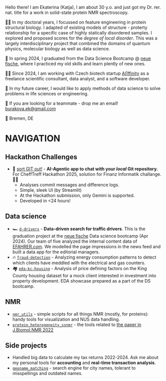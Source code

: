 Hello there! I am Ekaterina (Katja), I am about 30 y.o. and just got my Dr. rer. nat. title for a work in solid-state protein NMR spectroscopy. 

👩‍🎓 In my doctoral years, I focussed on feature engineering in protein structural biology. I adapted of existing models of structure - proterty relationship for a specific case of highly statically disordered samples. 
I explored and proposed scores for the *degree of local disorder*. 
This was a largely interdisciplinary project that combined the domains of quantum physics, molecular biology as well as data science.

🐠 In spring 2024, I graduated from the Data Science Bootcamp @ [neue fische](https://github.com/neuefische), where I practiced my old skills and learn plently of new ones. 

🧑‍🔬 Since 2024, I am working with Czech biotech startup [AI|ffinity](https://www.aiffinity.com/) as a freelance scientific consultant, data analyst, and a software developer.

🌱 In my future career, I would like to apply methods of data science to solve problems in life sciences or engineering.

📨 If you are looking for a teammate - drop me an email! burakova.ek@gmail.com

📍 Bremen, DE

# NAVIGATION
## Hackathon Challenges
- 🤖 [sort GIT out!](https://github.com/eburakova/sortGIT_out) - **AI-Agentic app to chat with your *local* Git repository.** For CheffTreff Hackathon 2025, solution for Finanz Informatik challange. 🚀💸
   - Analyses commit messages and difference logs.
   - Simple, sleek UI (by Streamlit)
   - At the Hackathon submission, only Gemini is supported.
   - Developed in <24 hours!
## Data science
- 🏎️ [`d-drivers`](https://github.com/eburakova/d-drivers) - **Data-driven search for traffic drivers**. This is the graduation project at the [neue fische](https://github.com/neuefische) Data science bootcamp (Apr 2024). Our team of five analyzed the internal content data of [EFAHRER.com](https://efahrer.chip.de/). We modelled the page impressions in the news feed and built a data app for the editorial managers.
- 🔥 [`fraud-detection`](https://github.com/eburakova/fraud-detection-energy) - Analyzing energy consumption patterns to detect which clients have meddled with the electrical and gas counters.
- 🏘️ [`eda-kc-housing`](https://github.com/eburakova/eda-kc-housing) - Analysis of price defining factors on the King County housing dataset for a mock client interested in investment into property development. EDA showcase prepared as a part of the DS bootcamp.
## NMR
- [`nmr_utils`](https://github.com/eburakova/nmr_utilities) - simple scripts for all things NMR (mostly, for proteins): handy tools for visualization and NUS data handling. 
- [`protein_heterogeneity_ssnmr`](https://github.com/eburakova/protein_heterogeneity_ssnmr) - the tools related to [the paper in J.Biomol.NMR 2022](https://doi.org/10.1007/s10858-019-00291-z)
## Side projects
- Handled big data to calculate my tax returns 2022-2024. Ask me about my personal tools for **accounting** and **real-time transaction analysis**. 
- [`geoname_matching`](https://github.com/eburakova/geoname_matching) - search engine for city names, tolerant to misspellings and outdated names.


<!---
eburakova/eburakova is a ✨ special ✨ repository because its `README.md` (this file) appears on your GitHub profile.
You can click the Preview link to take a look at your changes.
--->
